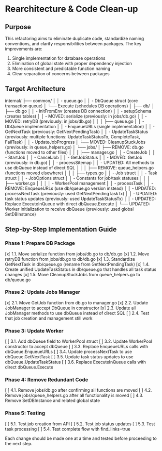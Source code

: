 # Rearchitecture & Code Clean-up

## Purpose

This refactoring aims to eliminate duplicate code, standardize naming conventions, and clarify responsibilities between packages. The key improvements are:

1. Single implementation for database operations
2. Elimination of global state with proper dependency injection
3. More consistent and predictable function naming
4. Clear separation of concerns between packages

## Target Architecture

internal/
├── common/
│ │ - queue.go
│ │ - DbQueue struct (core transaction queue)
│ └── Execute (schedules DB operations)
│
├── db/
│ ├── db.go
│ │ - InitFromEnv (creates DB connection)
│ │ - setupSchema (creates tables)
│ │ - MOVED: serialize (previously: in jobs/db.go)
│ │ - MOVED: retryDB (previously: in jobs/db.go)
│ │
│ ├── queue.go
│ │ - DbQueue implementation
│ │ - EnqueueURLs (single implementation)
│ │ - GetNextTask (previously: GetNextPendingTask)
│ │ - UpdateTaskStatus (previously: multiple functions: UpdateTaskStatusTx, CompleteTask, FailTask)
│ │ - UpdateJobProgress
│ └── MOVED: CleanupStuckJobs (previously: in queue_helpers.go)
│
└── jobs/
│ ├── REMOVE: db.go (functions moved to other files)
│ │
│ ├── manager.go
│ │ - CreateJob
│ │ - StartJob
│ │ - CancelJob
│ │ - GetJobStatus
│ │ - MOVED: GetJob (previously: in db.go)
│ │ - processSitemap
│ │ - UPDATED: All methods to use dbQueue instead of direct SQL
│ │
│ ├── REMOVE: queue_helpers.go (functions moved elsewhere)
│ │
│ ├── types.go
│ │ - Job struct
│ │ - Task struct
│ │ - JobOptions struct
│ │ - Constants for job/task statuses
│ │
│ ├── worker.go
│ │
│ │ - WorkerPool management
│ │ - processTask
│ │ - REMOVE: EnqueueURLs (use db/queue.go version instead)
│ │ - UPDATED: processNextTask (previously: used GetNextPendingTaskTx)
│ │ - UPDATED: task status updates (previously: used UpdateTaskStatusTx)
│ │ - UPDATED: Replace ExecuteInQueue with direct dbQueue.Execute
│ └── UPDATED: Worker initialization to receive dbQueue (previously: used global SetDBInstance)

## Step-by-Step Implementation Guide

### Phase 1: Prepare DB Package

[x] 1.1. Move serialize function from jobs/db.go to db/db.go
[x] 1.2. Move retryDB function from jobs/db.go to db/db.go
[x] 1.3. Standardize GetNextTask in db/queue.go (rename from GetNextPendingTask)
[x] 1.4. Create unified UpdateTaskStatus in db/queue.go that handles all task status changes
[x] 1.5. Move CleanupStuckJobs from queue_helpers.go to db/queue.go

### Phase 2: Update Jobs Manager

[x] 2.1. Move GetJob function from db.go to manager.go
[x] 2.2. Update JobManager to accept DbQueue in constructor
[x] 2.3. Update all JobManager methods to use dbQueue instead of direct SQL
[ ] 2.4. Test that job creation and management still work

### Phase 3: Update Worker

[ ] 3.1. Add dbQueue field to WorkerPool struct
[ ] 3.2. Update WorkerPool constructor to accept dbQueue
[ ] 3.3. Replace EnqueueURLs calls with dbQueue.EnqueueURLs
[ ] 3.4. Update processNextTask to use dbQueue.GetNextTask
[ ] 3.5. Update task status updates to use dbQueue.UpdateTaskStatus
[ ] 3.6. Replace ExecuteInQueue calls with direct dbQueue.Execute

### Phase 4: Remove Redundant Code

[ ] 4.1. Remove jobs/db.go after confirming all functions are moved
[ ] 4.2. Remove jobs/queue_helpers.go after all functionality is moved
[ ] 4.3. Remove SetDBInstance and related global state

### Phase 5: Testing

[ ] 5.1. Test job creation from API
[ ] 5.2. Test job status updates
[ ] 5.3. Test task processing
[ ] 5.4. Test complete flow with find_links=true

Each change should be made one at a time and tested before proceeding to the next step.
